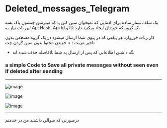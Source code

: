 # Deleted_messages_Telegram
یک سلف بسار ساده برای ادمایی که نمیخوان سین کنن یا که میترسن چتشون پاک بشه
این بات نیاز به Api Hash, Api Id و ID یک گروه که خودتان ایجاد میکنید دارد 

کار ربات فوروارد هر پیامی که در پیوی شما ارسال میشود در یک گروه مشخص بدون تاخیر 
مزیت :
+‌ خوندن محتوا بدون سین کردن چت  
+ نگه داشتن اطلاعاتی که پس از ارسال به شما بلافاصله حذف شده اند
### a simple Code to Save all private messages without seen even if deleted after sending 
<hr>

![image](https://github.com/user-attachments/assets/70ab4485-65b7-4ae3-a8da-8f2f4d78a8a5)

![image](https://github.com/user-attachments/assets/9312839a-4fee-44a4-99a2-08676b4a5a0e)

![image](https://github.com/user-attachments/assets/7fc51209-52ce-4869-abfe-2ce03b08c0c8)
<hr>


درصورتی که سوالی داشتید من در خدمتم 
